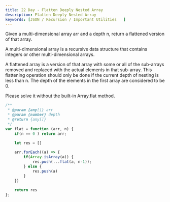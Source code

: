 ```yaml
---
title: 22 Day - Flatten Deeply Nested Array
description: Flatten Deeply Nested Array
keywords: [JSON / Recursion / Important Utilities	]
---
```


Given a multi-dimensional array arr and a depth n, return a flattened version of that array.

A multi-dimensional array is a recursive data structure that contains integers or other multi-dimensional arrays.

A flattened array is a version of that array with some or all of the sub-arrays removed and replaced with the actual elements in that sub-array. This flattening operation should only be done if the current depth of nesting is less than n. The depth of the elements in the first array are considered to be 0.

Please solve it without the built-in Array.flat method.

```js
/**
 * @param {any[]} arr
 * @param {number} depth
 * @return {any[]}
 */
var flat = function (arr, n) {
    if(n == 0 ) return arr;
    
    let res = []

    arr.forEach((a) => {
        if(Array.isArray(a)) {
            res.push(...flat(a, n-1));
        } else {
            res.push(a)   
        }        
    })
        
    return res
};
```